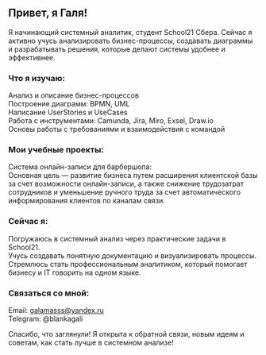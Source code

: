 ## Привет, я Галя! 
Я начинающий системный аналитик, студент School21 Сбера. Сейчас я активно учусь анализировать бизнес-процессы, создавать диаграммы и разрабатывать решения, которые делают системы удобнее и эффективнее.

### Что я изучаю:
Анализ и описание бизнес-процессов \
Построение диаграмм: BPMN, UML \
Написание UserStories и UseCases \
Работа с инструментами: Camunda, Jira, Miro, Exsel, Draw.io \
Основы работы с требованиями и взаимодействия с командой 

### Мои учебные проекты:
Система онлайн-записи для барбершопа: \
Основная цель — развитие бизнеса путем расширения клиентской базы за счет возможности онлайн-записи, а также снижение трудозатрат сотрудников и уменьшение ручного труда за счет автоматического информирования клиентов по каналам связи. 


### Сейчас я:
Погружаюсь в системный анализ через практические задачи в School21. \
Учусь создавать понятную документацию и визуализировать процессы. \
Стремлюсь стать профессиональным аналитиком, который помогает бизнесу и IT говорить на одном языке. 

### Связаться со мной:
Email: galamasss@yandex.ru\
Telegram: @blankagali

Спасибо, что заглянули! Я открыта к обратной связи, новым идеям и советам, как стать лучше в системном анализе!
